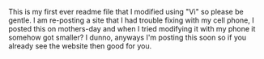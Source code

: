 This is my first ever readme file that I modified using "Vi" so please be gentle. I am re-posting a site that I had trouble fixing with my cell phone, I posted this on mothers-day and when I tried modifying it with my phone it somehow got smaller? I dunno, anyways I'm posting this soon so if you already see the website then good for you. 

